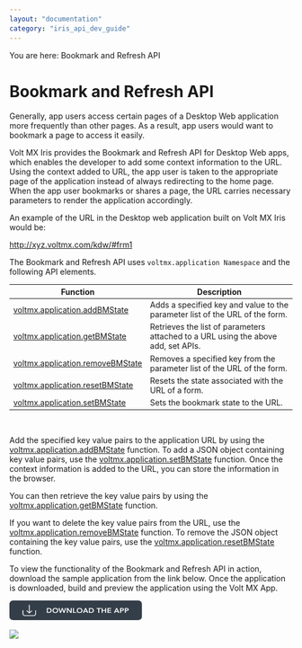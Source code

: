 ```yaml
---
layout: "documentation"
category: "iris_api_dev_guide"
---
```

                             

You are here: Bookmark and Refresh API

Bookmark and Refresh API
========================

Generally, app users access certain pages of a Desktop Web application more frequently than other pages. As a result, app users would want to bookmark a page to access it easily.

Volt MX  Iris provides the Bookmark and Refresh API for Desktop Web apps, which enables the developer to add some context information to the URL. Using the context added to URL, the app user is taken to the appropriate page of the application instead of always redirecting to the home page. When the app user bookmarks or shares a page, the URL carries necessary parameters to render the application accordingly.

An example of the URL in the Desktop web application built on Volt MX Iris would be:

http://xyz.voltmx.com/kdw/#frm1

The Bookmark and Refresh API uses `voltmx.application Namespace` and the following API elements.

  
| Function | Description |
| --- | --- |
| [voltmx.application.addBMState](voltmx.application_functions_bookmarkrefreshapi.html#addBM) | Adds a specified key and value to the parameter list of the URL of the form. |
| [voltmx.application.getBMState](voltmx.application_functions_bookmarkrefreshapi.html#getBM) | Retrieves the list of parameters attached to a URL using the above add, set APIs. |
| [voltmx.application.removeBMState](voltmx.application_functions_bookmarkrefreshapi.html#remvBM) | Removes a specified key from the parameter list of the URL of the form. |
| [voltmx.application.resetBMState](voltmx.application_functions_bookmarkrefreshapi.html#resetBM) | Resets the state associated with the URL of a form. |
| [voltmx.application.setBMState](voltmx.application_functions_bookmarkrefreshapi.html#setBM) | Sets the bookmark state to the URL. |

 

Add the specified key value pairs to the application URL by using the [voltmx.application.addBMState](voltmx.application_functions_bookmarkrefreshapi.html#addBM) function. To add a JSON object containing key value pairs, use the [voltmx.application.setBMState](voltmx.application_functions_bookmarkrefreshapi.html#setBM) function. Once the context information is added to the URL, you can store the information in the browser.

You can then retrieve the key value pairs by using the [voltmx.application.getBMState](voltmx.application_functions_bookmarkrefreshapi.html#getBM) function.

If you want to delete the key value pairs from the URL, use the [voltmx.application.removeBMState](voltmx.application_functions_bookmarkrefreshapi.html#remvBM) function. To remove the JSON object containing the key value pairs, use the [voltmx.application.resetBMState](voltmx.application_functions_bookmarkrefreshapi.html#resetBM) function.

To view the functionality of the Bookmark and Refresh API in action, download the sample application from the link below. Once the application is downloaded, build and preview the application using the Volt MX App.  

[![](resources/images/download_button_08__002__236x35.png)](https://github.com/HCL-TECH-SOFTWARE/volt-mx-samples/tree/main/BookmarkAPI)

![](resources/prettify/onload.png)
